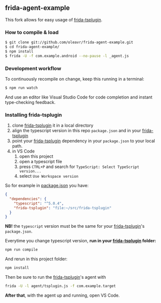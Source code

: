 ## frida-agent-example
This fork allows for easy usage of [frida-tsplugin](https://github.com/antipatico/frida-tsplugin).
### How to compile & load

```sh
$ git clone git://github.com/oleavr/frida-agent-example.git
$ cd frida-agent-example/
$ npm install
$ frida -U -f com.example.android --no-pause -l _agent.js
```

### Development workflow

To continuously recompile on change, keep this running in a terminal:

```sh
$ npm run watch
```

And use an editor like Visual Studio Code for code completion and instant
type-checking feedback.

### Installing frida-tsplugin
1. clone [frida-tsplugin](https://github.com/antipatico/frida-tsplugin) it in a local directory
2. align the typescript version in this repo `package.json` and in your [frida-tsplugin](https://github.com/antipatico/frida-tsplugin)
3. point your [frida-tsplugin](https://github.com/antipatico/frida-tsplugin) dependency in your `package.json` to your local path.
4. in VS Code
    1. open this project
    2. open a typescript file
    3. press `CTRL+P` and search for `TypeScript: Select TypeScript version...`
    4. select `Use Workspace version`

So for example in [package.json](./package.json) you have:
```json
{
  "dependencies": {
    "typescript": "^5.0.4",
    "frida-tsplugin": "file:~/src/frida-tsplugin"
  }
}
```

**NB!** the `typescript` version  must be the same for your [frida-tsplugin](https://github.com/antipatico/frida-tsplugin)'s `package.json`.

Everytime you change typescript version, **run in your [frida-tsplugin](https://github.com/antipatico/frida-tsplugin) folder:**

```sh
npm run compile
```

And rerun in this project folder:
```sh
npm install
```

Then be sure to run the [frida-tsplugin](https://github.com/antipatico/frida-tsplugin)'s agent with
```sh
frida -U -l agent/tsplugin.js -f com.example.target
```
**After that**, with the agent up and running, open VS Code.
